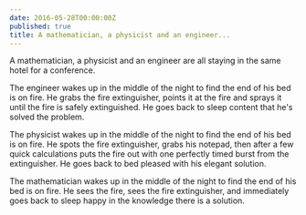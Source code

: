 ```yaml
---
date: 2016-05-28T00:00:00Z
published: true
title: A mathematician, a physicist and an engineer...
---
```


A mathematician, a physicist and an engineer are all staying in the same hotel for a conference.

The engineer wakes up in the middle of the night to find the end of his bed is on fire. He grabs the fire extinguisher, points it at the fire and sprays it until the fire is safely extinguished. He goes back to sleep content that he's solved the problem.

The physicist wakes up in the middle of the night to find the end of his bed is on fire. He spots the fire extinguisher, grabs his notepad, then after a few quick calculations puts the fire out with one perfectly timed burst from the extinguisher. He goes back to bed pleased with his elegant solution.

The mathematician wakes up in the middle of the night to find the end of his bed is on fire. He sees the fire, sees the fire extinguisher, and immediately goes back to sleep happy in the knowledge there is a solution.
